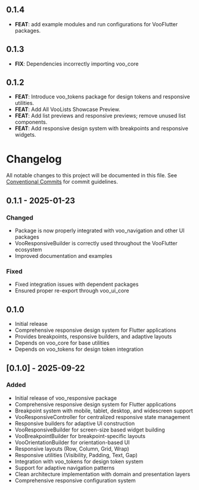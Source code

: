 ## 0.1.4

 - **FEAT**: add example modules and run configurations for VooFlutter packages.

## 0.1.3
 - **FIX**: Dependencies incorrectly importing voo_core 

## 0.1.2

 - **FEAT**: Introduce voo_tokens package for design tokens and responsive utilities.
 - **FEAT**: Add All VooLists Showcase Preview.
 - **FEAT**: Add list previews and responsive previews; remove unused list components.
 - **FEAT**: Add responsive design system with breakpoints and responsive widgets.

# Changelog

All notable changes to this project will be documented in this file.
See [Conventional Commits](https://conventionalcommits.org) for commit guidelines.

## 0.1.1 - 2025-01-23

### Changed
- Package is now properly integrated with voo_navigation and other UI packages
- VooResponsiveBuilder is correctly used throughout the VooFlutter ecosystem
- Improved documentation and examples

### Fixed
- Fixed integration issues with dependent packages
- Ensured proper re-export through voo_ui_core

## 0.1.0

- Initial release
- Comprehensive responsive design system for Flutter applications
- Provides breakpoints, responsive builders, and adaptive layouts
- Depends on voo_core for base utilities
- Depends on voo_tokens for design token integration

## [0.1.0] - 2025-09-22

### Added
- Initial release of voo_responsive package
- Comprehensive responsive design system for Flutter applications
- Breakpoint system with mobile, tablet, desktop, and widescreen support
- VooResponsiveController for centralized responsive state management
- Responsive builders for adaptive UI construction
- VooResponsiveBuilder for screen-size based widget building
- VooBreakpointBuilder for breakpoint-specific layouts
- VooOrientationBuilder for orientation-based UI
- Responsive layouts (Row, Column, Grid, Wrap)
- Responsive utilities (Visibility, Padding, Text, Gap)
- Integration with voo_tokens for design token system
- Support for adaptive navigation patterns
- Clean architecture implementation with domain and presentation layers
- Comprehensive responsive configuration system